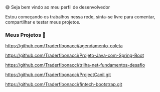 😄 Seja bem vindo ao meu perfil de desenvolvedor

Estou começando os trabalhos nessa rede, sinta-se livre para 
comentar, compartilhar e testar meus projetos.

### Meus Projetos 👋

https://github.com/Traderfibonacci/agendamento-coleta

https://github.com/Traderfibonacci/Projeto-Java-com-Spring-Boot

https://github.com/Traderfibonacci/trilha-net-fundamentos-desafio

https://github.com/Traderfibonacci/ProjectCanil.git

https://github.com/Traderfibonacci/fintech-bootstrap.git

<!--
**Traderfibonacci/Traderfibonacci** is a ✨ _special_ ✨ repository because its `README.md` (this file) appears on your GitHub profile.

Here are some ideas to get you started:

- 🔭 I’m currently working on ...
- 🌱 I’m currently learning ...
- 👯 I’m looking to collaborate on ...
- 🤔 I’m looking for help with ...
- 💬 Ask me about ...
- 📫 How to reach me: ...
- 😄 Pronouns: ...
- ⚡ Fun fact: ...
-->
